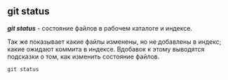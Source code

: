 ## git status

***git status*** - состояние файлов в рабочем каталоге и индексе.

Так же показывает какие файлы изменены, но не добавлены в индекс; какие ожидают коммита в индексе. Вдобавок к этому выводятся подсказки о том, как изменить состояние файлов.

```bach=
git status
```